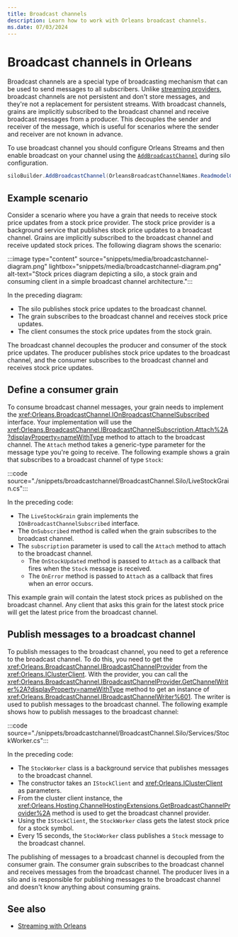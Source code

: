 ```yaml
---
title: Broadcast channels
description: Learn how to work with Orleans broadcast channels.
ms.date: 07/03/2024
---
```


# Broadcast channels in Orleans

Broadcast channels are a special type of broadcasting mechanism that can be used to send messages to all subscribers. Unlike [streaming providers](stream-providers.md), broadcast channels are not persistent and don't store messages, and they're not a replacement for persistent streams. With broadcast channels, grains are implicitly subscribed to the broadcast channel and receive broadcast messages from a producer. This decouples the sender and receiver of the message, which is useful for scenarios where the sender and receiver are not known in advance.

To use broadcast channel you should configure Orleans Streams and then enable broadcast on your channel using the [`AddBroadcastChannel`](https://learn.microsoft.com/en-us/dotnet/api/orleans.hosting.channelhostingextensions.addbroadcastchannel?view=orleans-7.0) during silo configuration.

```csharp
siloBuilder.AddBroadcastChannel(OrleansBroadcastChannelNames.ReadmodelChanges);
```

## Example scenario

Consider a scenario where you have a grain that needs to receive stock price updates from a stock price provider. The stock price provider is a background service that publishes stock price updates to a broadcast channel. Grains are implicitly subscribed to the broadcast channel and receive updated stock prices. The following diagram shows the scenario:

:::image type="content" source="snippets/media/broadcastchannel-diagram.png" lightbox="snippets/media/broadcastchannel-diagram.png" alt-text="Stock prices diagram depicting a silo, a stock grain and consuming client in a simple broadcast channel architecture.":::

In the preceding diagram:

- The silo publishes stock price updates to the broadcast channel.
- The grain subscribes to the broadcast channel and receives stock price updates.
- The client consumes the stock price updates from the stock grain.

The broadcast channel decouples the producer and consumer of the stock price updates. The producer publishes stock price updates to the broadcast channel, and the consumer subscribes to the broadcast channel and receives stock price updates.

## Define a consumer grain

To consume broadcast channel messages, your grain needs to implement the <xref:Orleans.BroadcastChannel.IOnBroadcastChannelSubscribed> interface. Your implementation will use the <xref:Orleans.BroadcastChannel.IBroadcastChannelSubscription.Attach%2A?displayProperty=nameWithType> method to attach to the broadcast channel. The `Attach` method takes a generic-type parameter for the message type you're going to receive. The following example shows a grain that subscribes to a broadcast channel of type `Stock`:

:::code source="./snippets/broadcastchannel/BroadcastChannel.Silo/LiveStockGrain.cs":::

In the preceding code:

- The `LiveStockGrain` grain implements the `IOnBroadcastChannelSubscribed` interface.
- The `OnSubscribed` method is called when the grain subscribes to the broadcast channel.
- The `subscription` parameter is used to call the `Attach` method to attach to the broadcast channel.
  - The `OnStockUpdated` method is passed to `Attach` as a callback that fires when the `Stock` message is received.
  - The `OnError` method is passed to `Attach` as a callback that fires when an error occurs.

This example grain will contain the latest stock prices as published on the broadcast channel. Any client that asks this grain for the latest stock price will get the latest price from the broadcast channel.

## Publish messages to a broadcast channel

To publish messages to the broadcast channel, you need to get a reference to the broadcast channel. To do this, you need to get the <xref:Orleans.BroadcastChannel.IBroadcastChannelProvider> from the <xref:Orleans.IClusterClient>. With the provider, you can call the <xref:Orleans.BroadcastChannel.IBroadcastChannelProvider.GetChannelWriter%2A?displayProperty=nameWithType> method to get an instance of <xref:Orleans.BroadcastChannel.IBroadcastChannelWriter%601>. The writer is used to publish messages to the broadcast channel. The following example shows how to publish messages to the broadcast channel:

:::code source="./snippets/broadcastchannel/BroadcastChannel.Silo/Services/StockWorker.cs":::

In the preceding code:

- The `StockWorker` class is a background service that publishes messages to the broadcast channel.
- The constructor takes an `IStockClient` and <xref:Orleans.IClusterClient> as parameters.
- From the cluster client instance, the <xref:Orleans.Hosting.ChannelHostingExtensions.GetBroadcastChannelProvider%2A> method is used to get the broadcast channel provider.
- Using the `IStockClient`, the `StockWorker` class gets the latest stock price for a stock symbol.
- Every 15 seconds, the `StockWorker` class publishes a `Stock` message to the broadcast channel.

The publishing of messages to a broadcast channel is decoupled from the consumer grain. The consumer grain subscribes to the broadcast channel and receives messages from the broadcast channel. The producer lives in a silo and is responsible for publishing messages to the broadcast channel and doesn't know anything about consuming grains.

## See also

- [Streaming with Orleans](index.md)
